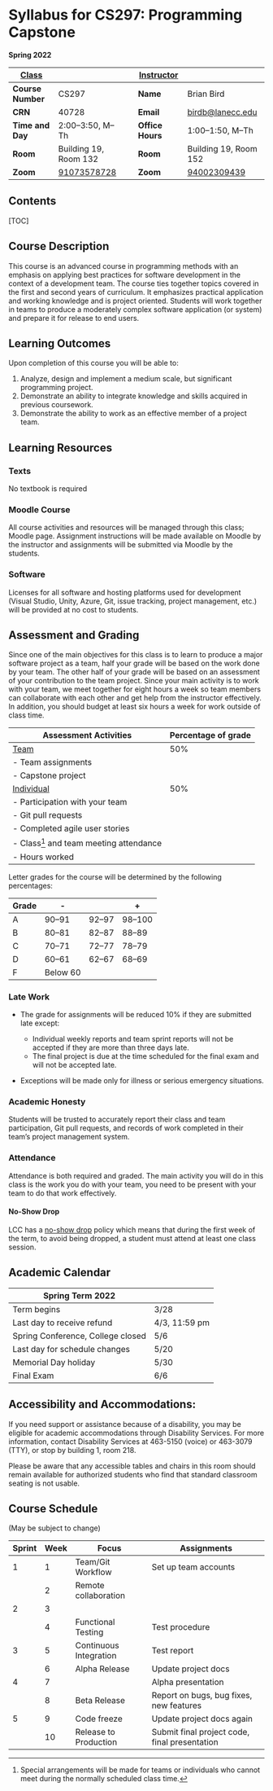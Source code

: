 <h1>Syllabus for CS297: Programming Capstone</h1>    

**Spring 2022**



| <u>Class</u>      |                                                     |      | <u>Instructor</u> |                                                     |
| ----------------- | --------------------------------------------------- | ---- | ----------------- | --------------------------------------------------- |
| **Course Number** | CS297                                               |      | **Name**          | Brian Bird                                          |
| **CRN**           | 40728                                               |      | **Email**         | birdb@lanecc.edu                                    |
| **Time and Day**  | 2:00–3:50, M–Th                                     |      | **Office Hours**  | 1:00&ndash;1:50, M&ndash;Th                         |
| **Room**          | Building 19, Room 132                               |      | **Room**          | Building 19, Room 152                               |
| **Zoom**          | [91073578728](https://lanecc.zoom.us/j/91073578728) |      | **Zoom**          | [94002309439](https://lanecc.zoom.us/j/94002309439) |



<h2>Contents</h2>

[TOC]

## Course Description

This course is an advanced course in programming methods with an emphasis on applying best practices for software development in the  context of a development team. The course ties together topics covered in the first and second years of curriculum. It emphasizes practical application and working knowledge and is project oriented. Students will work together in teams to produce a  moderately complex software application (or system) and prepare it for release to end users. 



## Learning Outcomes

Upon completion of this course you will be able to:    

1. Analyze, design and implement a medium scale, but significant programming project.
2. Demonstrate an ability to integrate knowledge and skills acquired in previous coursework.
3. Demonstrate the ability to work as an effective member of a project team. 
           



## Learning Resources

### Texts  

No textbook is required 

### Moodle Course

All course activities and resources will be managed through this class; Moodle page. Assignment instructions will be made available on Moodle by the instructor and assignments will be submitted via Moodle by the students. 

### Software

Licenses for all software and hosting platforms used for development (Visual Studio, Unity, Azure, Git, issue tracking, project  management, etc.) will be provided at no cost to students. 



## Assessment and Grading

Since one of the main objectives for this class is to learn to  produce a major software project as a team, half your grade will be based on the work done by your team. The other half of your grade will  be based on an assessment of your contribution to the team project. Since your main activity is to work with your team, we meet together for eight hours a week so team members can collaborate with each other and get help from the instructor effectively. In addition,  you should budget at least six hours a week for work outside of class time. 



| Assessment Activities                  |Percentage of grade |
| --------------------------------------------- | ------------------ |
| <u>Team</u> | 50% |
| - Team assignments | |
| - Capstone project | |
| <u>Individual</u> |50% |
| - Participation with your team | |
| - Git pull requests | |
| - Completed agile user stories | |
| - Class[^1] and team meeting attendance | |
| - Hours worked | |



 Letter grades for the course will be determined by the following percentages:        

| Grade | -        |       | +      |
| ----- | -------- | ----- | ------ |
| A     | 90–91    | 92–97 | 98–100 |
| B     | 80–81    | 82–87 | 88–89  |
| C     | 70–71    | 72–77 | 78–79  |
| D     | 60–61    | 62–67 | 68–69  |
| F     | Below 60 |       |        |



### Late Work

- The grade for assignments will be reduced 10% if they are submitted late except: 
  - Individual weekly reports and team sprint reports will not be accepted if they are more than three days late.
  - The final project is due at the time scheduled for the final exam and will not be accepted late.

- Exceptions will be made only for illness or serious emergency situations. 

### Academic Honesty 

Students will be trusted to accurately report their class and  team participation, Git pull requests, and records of work  completed in their team’s project management system. 

### Attendance

Attendance is both required and graded. The main activity you  will do in this class is the work you do with your team, you need to be  present with your team to do that work effectively. 

#### No-Show Drop

LCC has a [no-show drop](https://www.lanecc.edu/esfs/noshow-drops) policy which means that during the first week of the term, to avoid  being dropped, a student must attend at least one class session.



## Academic Calendar

| Spring Term 2022                  |               |
| --------------------------------- | ------------- |
| Term begins                       | 3/28          |
| Last day to receive refund        | 4/3, 11:59 pm |
| Spring Conference, College closed | 5/6           |
| Last day for schedule changes     | 5/20          |
| Memorial Day holiday              | 5/30          |
| Final Exam                        | 6/6           |



## Accessibility and Accommodations: 

If you need support or assistance because of a disability, you may  be eligible for academic accommodations through Disability Services. For more information, contact Disability Services at 463-5150 (voice) or  463-3079 (TTY), or stop by building 1, room    218. 

Please be aware that any accessible tables and chairs in this  room should remain available for authorized students who find that  standard classroom seating is not usable.



## Course Schedule 

(May be subject to change)

| Sprint | Week | Focus                  | Assignments                                   |
| ------ | ---- | ---------------------- | --------------------------------------------- |
| 1      | 1    | Team/Git Workflow      | Set up team accounts                          |
|        | 2    | Remote collaboration   |                                               |
| 2      | 3    |                        |                                               |
|        | 4    | Functional Testing     | Test procedure                                |
| 3      | 5    | Continuous Integration | Test report                                   |
|        | 6    | Alpha Release          | Update project docs                           |
| 4      | 7    |                        | Alpha presentation                            |
|        | 8    | Beta Release           | Report on bugs, bug fixes, new features       |
| 5      | 9    | Code freeze            | Update project docs again                     |
|        | 10   | Release to Production  | Submit final project code, final presentation |



[^1]: Special arrangements will be made for teams or individuals who cannot meet during the normally scheduled class time.